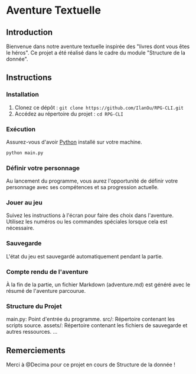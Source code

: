 # Aventure Textuelle

## Introduction

Bienvenue dans notre aventure textuelle inspirée des "livres dont vous êtes le héros". Ce projet a été réalisé dans le cadre du module "Structure de la donnée".

## Instructions

### Installation

1. Clonez ce dépôt : `git clone https://github.com/IlanOu/RPG-CLI.git`
2. Accédez au répertoire du projet : `cd RPG-CLI`

### Exécution

Assurez-vous d'avoir [Python](https://www.python.org/) installé sur votre machine.

```bash
python main.py
```

### Définir votre personnage
Au lancement du programme, vous aurez l'opportunité de définir votre personnage avec ses compétences et sa progression actuelle.

### Jouer au jeu
Suivez les instructions à l'écran pour faire des choix dans l'aventure. Utilisez les numéros ou les commandes spéciales lorsque cela est nécessaire.

### Sauvegarde
L'état du jeu est sauvegardé automatiquement pendant la partie.

### Compte rendu de l'aventure
À la fin de la partie, un fichier Markdown (adventure.md) est généré avec le résumé de l'aventure parcourue.

### Structure du Projet
main.py: Point d'entrée du programme.
src/: Répertoire contenant les scripts source.
assets/: Répertoire contenant les fichiers de sauvegarde et autres ressources.
...

## Remerciements
Merci à @Decima pour ce projet en cours de Structure de la donnée !
